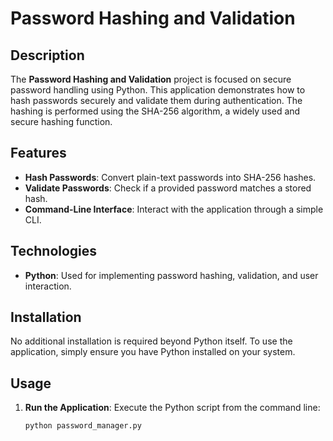 # Password Hashing and Validation

## Description

The **Password Hashing and Validation** project is focused on secure password handling using Python. This application demonstrates how to hash passwords securely and validate them during authentication. The hashing is performed using the SHA-256 algorithm, a widely used and secure hashing function.

## Features

- **Hash Passwords**: Convert plain-text passwords into SHA-256 hashes.
- **Validate Passwords**: Check if a provided password matches a stored hash.
- **Command-Line Interface**: Interact with the application through a simple CLI.

## Technologies

- **Python**: Used for implementing password hashing, validation, and user interaction.

## Installation

No additional installation is required beyond Python itself. To use the application, simply ensure you have Python installed on your system.

## Usage

1. **Run the Application**:
   Execute the Python script from the command line:

   ```bash
   python password_manager.py
